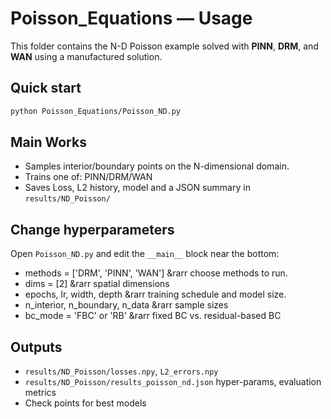 # Poisson_Equations — Usage

This folder contains the N-D Poisson example solved with **PINN**, **DRM**, and **WAN** using a manufactured solution.

## Quick start
```bash
python Poisson_Equations/Poisson_ND.py
```

## Main Works

- Samples interior/boundary points on the N-dimensional domain.
- Trains one of: PINN/DRM/WAN
- Saves Loss, L2 history, model and a JSON summary in `results/ND_Poisson/`

## Change hyperparameters

Open `Poisson_ND.py` and edit the `__main__` block near the bottom:

- methods = ['DRM', 'PINN', 'WAN']  &rarr choose methods to run.
- dims = [2] &rarr spatial dimensions
- epochs, lr, width, depth &rarr training schedule and model size.
- n_interior, n_boundary, n_data &rarr sample sizes
- bc_mode = 'FBC' or 'RB' &rarr fixed BC vs. residual-based BC

## Outputs

- `results/ND_Poisson/losses.npy`, `L2_errors.npy`
- `results/ND_Poisson/results_poisson_nd.json` hyper-params, evaluation metrics
- Check points for best models

